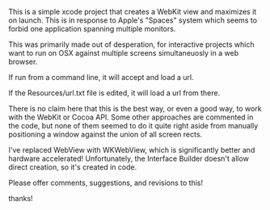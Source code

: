 

This is a simple xcode project that creates a WebKit view and maximizes it on launch.  This is in response to Apple's "Spaces" system which seems to forbid one application spanning multiple monitors.

This was primarily made out of desperation, for interactive projects which want to run on OSX against multiple screens simultaneuosly in a web browser.



If run from a command line, it will accept and load a url.

If the Resources/url.txt file is edited, it will load a url from there.



There is no claim here that this is the best way, or even a good way, to work with the WebKit or Cocoa API.  Some other approaches are commented in the code, but none of them seemed to do it quite right aside from manually positioning a window against the union of all screen rects.

I've replaced WebView with WKWebView, which is significantly better and hardware accelerated!  Unfortunately, the Interface Builder doesn't allow direct creation, so it's created in code.


Please offer comments, suggestions, and revisions to this!

thanks!


